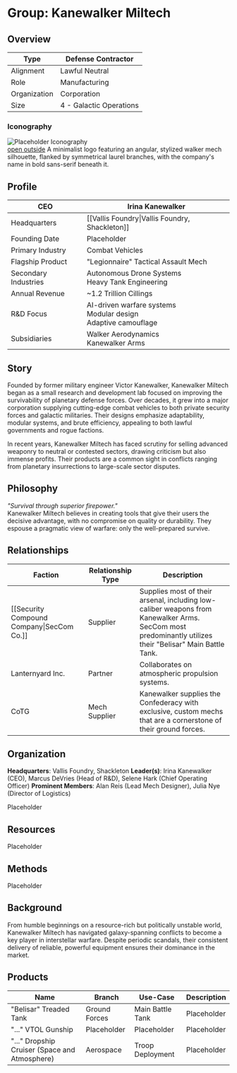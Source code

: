 # Group: Kanewalker Miltech

## Overview 


| Type         | Defense Contractor      |
| ------------ | ----------------------- |
| Alignment    | Lawful Neutral          |
| Role         | Manufacturing           |
| Organization | Corporation             |
| Size         | 4 - Galactic Operations |

### Iconography 

![Placeholder Iconography](https://publish-01.obsidian.md/access/36b98e212e9d73fe1bd4813f96b0fd71/z_Assets/Misc/ImagePlaceholder.png)  
[open outside](https://obsidianttrpgtutorials.com/z_Assets/Misc/ImagePlaceholder.png)
A minimalist logo featuring an angular, stylized walker mech silhouette, flanked by symmetrical laurel branches, with the company's name in bold sans-serif beneath it.

## Profile 

| CEO                  | Irina Kanewalker                                                   |
| -------------------- | ------------------------------------------------------------------ |
| Headquarters         | [[Vallis Foundry\|Vallis Foundry, Shackleton]]                     |
| Founding Date        | Placeholder                                                        |
| Primary Industry     | Combat Vehicles                                                    |
| Flagship Product     | "Legionnaire" Tactical Assault Mech                                |
| Secondary Industries | Autonomous Drone Systems<br>Heavy Tank Engineering                 |
| Annual Revenue       | ~1.2 Trillion Cillings                                             |
| R&D Focus            | AI-driven warfare systems<br>Modular design<br>Adaptive camouflage |
| Subsidiaries         | Walker Aerodynamics<br>Kanewalker Arms                             |

## Story 

Founded by former military engineer Victor Kanewalker, Kanewalker Miltech began as a small research and development lab focused on improving the survivability of planetary defense forces. Over decades, it grew into a major corporation supplying cutting-edge combat vehicles to both private security forces and galactic militaries. Their designs emphasize adaptability, modular systems, and brute efficiency, appealing to both lawful governments and rogue factions.

In recent years, Kanewalker Miltech has faced scrutiny for selling advanced weaponry to neutral or contested sectors, drawing criticism but also immense profits. Their products are a common sight in conflicts ranging from planetary insurrections to large-scale sector disputes.

## Philosophy 

*"Survival through superior firepower."*  
Kanewalker Miltech believes in creating tools that give their users the decisive advantage, with no compromise on quality or durability. They espouse a pragmatic view of warfare: only the well-prepared survive.

## Relationships 

| Faction                                   | Relationship Type | Description                                                                                                                                              |
|-------------------------------------------| ----------------- | -------------------------------------------------------------------------------------------------------------------------------------------------------- |
| [[Security Compound Company\|SecCom Co.]] | Supplier          | Supplies most of their arsenal, including low-caliber weapons from Kanewalker Arms. SecCom most predominantly utilizes their "Belisar" Main Battle Tank. |
| Lanternyard Inc.                          | Partner           | Collaborates on atmospheric propulsion systems.                                                                                                          |
| CoTG                                      | Mech Supplier     | Kanewalker supplies the Confederacy with exclusive, custom mechs that are a cornerstone of their ground forces.                                          |
## Organization 

**Headquarters**: Vallis Foundry, Shackleton
**Leader(s)**: Irina Kanewalker (CEO), Marcus DeVries (Head of R&D), Selene Hark (Chief Operating Officer)
**Prominent Members**: Alan Reis (Lead Mech Designer), Julia Nye (Director of Logistics)

Placeholder

## Resources 

Placeholder

## Methods 

Placeholder

## Background 

From humble beginnings on a resource-rich but politically unstable world, Kanewalker Miltech has navigated galaxy-spanning conflicts to become a key player in interstellar warfare. Despite periodic scandals, their consistent delivery of reliable, powerful equipment ensures their dominance in the market.

## Products

| Name                                          | Branch        | Use-Case         | Description |
| --------------------------------------------- | ------------- | ---------------- | ----------- |
| "Belisar" Treaded Tank                        | Ground Forces | Main Battle Tank | Placeholder |
| "..." VTOL Gunship                            | Placeholder   | Placeholder      | Placeholder |
| "..." Dropship Cruiser (Space and Atmosphere) | Aerospace     | Troop Deployment | Placeholder |
